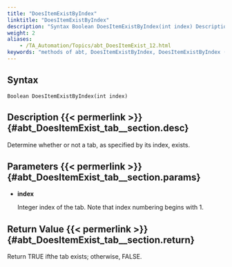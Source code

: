 ```yaml
--- 
title: "DoesItemExistByIndex"
linktitle: "DoesItemExistByIndex"
description: "Syntax Boolean DoesItemExistByIndex(int index) Description Determine whether or not a tab, as specified by its index, exists. Parameters index Integer index of the tab. Note that index numbering ..."
weight: 2
aliases: 
    - /TA_Automation/Topics/abt_DoesItemExist_12.html
keywords: "methods of abt, DoesItemExistByIndex, DoesItemExistByIndex (AbtTab), AbtTab, doesitemexistbyindex, abttab doesitemexistbyindex, tab item at given index exists, existence of tab item at given index, check tab item at given index is found"
---
```


## Syntax

`Boolean DoesItemExistByIndex(int index)`

## Description {{< permerlink >}} {#abt_DoesItemExist_tab__section.desc} 

Determine whether or not a tab, as specified by its index, exists.

## Parameters {{< permerlink >}} {#abt_DoesItemExist_tab__section.params} 

-   **index**

    Integer index of the tab. Note that index numbering begins with 1.


## Return Value {{< permerlink >}} {#abt_DoesItemExist_tab__section.return} 

Return TRUE ifthe tab exists; otherwise, FALSE.





